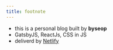 ```yaml
---
title: footnote
---
```


* this is a personal blog built by **byseop**
* GatsbyJS, ReactJs, CSS in JS
* deliverd by [Netlify](https://www.netlify.com/)
